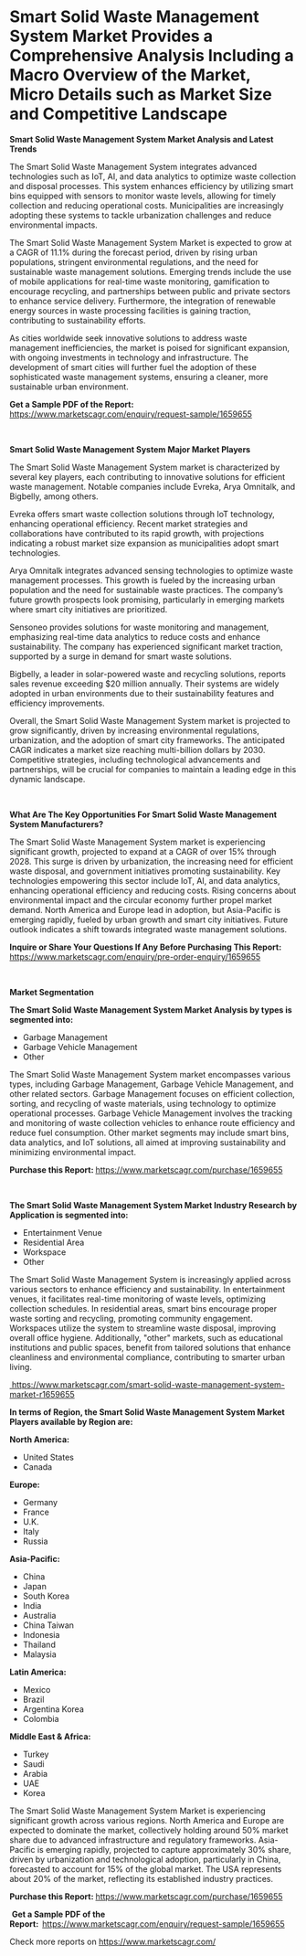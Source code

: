 <p><h1>Smart Solid Waste Management System Market Provides a Comprehensive Analysis Including a Macro Overview of the Market, Micro Details such as Market Size and Competitive Landscape</h1></p><p><strong>Smart Solid Waste Management System Market Analysis and Latest Trends</strong></p>
<p><p>The Smart Solid Waste Management System integrates advanced technologies such as IoT, AI, and data analytics to optimize waste collection and disposal processes. This system enhances efficiency by utilizing smart bins equipped with sensors to monitor waste levels, allowing for timely collection and reducing operational costs. Municipalities are increasingly adopting these systems to tackle urbanization challenges and reduce environmental impacts. </p><p>The Smart Solid Waste Management System Market is expected to grow at a CAGR of 11.1% during the forecast period, driven by rising urban populations, stringent environmental regulations, and the need for sustainable waste management solutions. Emerging trends include the use of mobile applications for real-time waste monitoring, gamification to encourage recycling, and partnerships between public and private sectors to enhance service delivery. Furthermore, the integration of renewable energy sources in waste processing facilities is gaining traction, contributing to sustainability efforts. </p><p>As cities worldwide seek innovative solutions to address waste management inefficiencies, the market is poised for significant expansion, with ongoing investments in technology and infrastructure. The development of smart cities will further fuel the adoption of these sophisticated waste management systems, ensuring a cleaner, more sustainable urban environment.</p></p>
<p><strong>Get a Sample PDF of the Report:&nbsp;</strong> <a href="https://www.marketscagr.com/enquiry/request-sample/1659655?utm_campaign=2893&utm_medium=2&utm_source=Github&utm_content=ia&utm_term=09032025&utm_id=smart-solid-waste-management-system">https://www.marketscagr.com/enquiry/request-sample/1659655</a></p>
<p>&nbsp;</p>
<p><strong>Smart Solid Waste Management System Major Market Players</strong></p>
<p><p>The Smart Solid Waste Management System market is characterized by several key players, each contributing to innovative solutions for efficient waste management. Notable companies include Evreka, Arya Omnitalk, and Bigbelly, among others. </p><p>Evreka offers smart waste collection solutions through IoT technology, enhancing operational efficiency. Recent market strategies and collaborations have contributed to its rapid growth, with projections indicating a robust market size expansion as municipalities adopt smart technologies.</p><p>Arya Omnitalk integrates advanced sensing technologies to optimize waste management processes. This growth is fueled by the increasing urban population and the need for sustainable waste practices. The company’s future growth prospects look promising, particularly in emerging markets where smart city initiatives are prioritized.</p><p>Sensoneo provides solutions for waste monitoring and management, emphasizing real-time data analytics to reduce costs and enhance sustainability. The company has experienced significant market traction, supported by a surge in demand for smart waste solutions.</p><p>Bigbelly, a leader in solar-powered waste and recycling solutions, reports sales revenue exceeding $20 million annually. Their systems are widely adopted in urban environments due to their sustainability features and efficiency improvements.</p><p>Overall, the Smart Solid Waste Management System market is projected to grow significantly, driven by increasing environmental regulations, urbanization, and the adoption of smart city frameworks. The anticipated CAGR indicates a market size reaching multi-billion dollars by 2030. Competitive strategies, including technological advancements and partnerships, will be crucial for companies to maintain a leading edge in this dynamic landscape.</p></p>
<p>&nbsp;</p>
<p><strong>What Are The Key Opportunities For Smart Solid Waste Management System Manufacturers?</strong></p>
<p><p>The Smart Solid Waste Management System market is experiencing significant growth, projected to expand at a CAGR of over 15% through 2028. This surge is driven by urbanization, the increasing need for efficient waste disposal, and government initiatives promoting sustainability. Key technologies empowering this sector include IoT, AI, and data analytics, enhancing operational efficiency and reducing costs. Rising concerns about environmental impact and the circular economy further propel market demand. North America and Europe lead in adoption, but Asia-Pacific is emerging rapidly, fueled by urban growth and smart city initiatives. Future outlook indicates a shift towards integrated waste management solutions.</p></p>
<p><strong>Inquire or Share Your Questions If Any Before Purchasing This Report:</strong> <a href="https://www.marketscagr.com/enquiry/pre-order-enquiry/1659655?utm_campaign=2893&utm_medium=2&utm_source=Github&utm_content=ia&utm_term=09032025&utm_id=smart-solid-waste-management-system">https://www.marketscagr.com/enquiry/pre-order-enquiry/1659655</a></p>
<p>&nbsp;</p>
<p><strong>Market Segmentation</strong></p>
<p><strong>The Smart Solid Waste Management System Market Analysis by types is segmented into:</strong></p>
<p><ul><li>Garbage Management</li><li>Garbage Vehicle Management</li><li>Other</li></ul></p>
<p><p>The Smart Solid Waste Management System market encompasses various types, including Garbage Management, Garbage Vehicle Management, and other related sectors. Garbage Management focuses on efficient collection, sorting, and recycling of waste materials, using technology to optimize operational processes. Garbage Vehicle Management involves the tracking and monitoring of waste collection vehicles to enhance route efficiency and reduce fuel consumption. Other market segments may include smart bins, data analytics, and IoT solutions, all aimed at improving sustainability and minimizing environmental impact.</p></p>
<p><strong>Purchase this Report:&nbsp;</strong><a href="https://www.marketscagr.com/purchase/1659655?utm_campaign=2893&utm_medium=2&utm_source=Github&utm_content=ia&utm_term=09032025&utm_id=smart-solid-waste-management-system">https://www.marketscagr.com/purchase/1659655</a></p>
<p>&nbsp;</p>
<p><strong>The Smart Solid Waste Management System Market Industry Research by Application is segmented into:</strong></p>
<p><ul><li>Entertainment Venue</li><li>Residential Area</li><li>Workspace</li><li>Other</li></ul></p>
<p><p>The Smart Solid Waste Management System is increasingly applied across various sectors to enhance efficiency and sustainability. In entertainment venues, it facilitates real-time monitoring of waste levels, optimizing collection schedules. In residential areas, smart bins encourage proper waste sorting and recycling, promoting community engagement. Workspaces utilize the system to streamline waste disposal, improving overall office hygiene. Additionally, "other" markets, such as educational institutions and public spaces, benefit from tailored solutions that enhance cleanliness and environmental compliance, contributing to smarter urban living.</p></p>
<p><a href="https://www.marketscagr.com/smart-solid-waste-management-system-market-r1659655?utm_campaign=2893&utm_medium=2&utm_source=Github&utm_content=ia&utm_term=09032025&utm_id=smart-solid-waste-management-system">&nbsp;https://www.marketscagr.com/smart-solid-waste-management-system-market-r1659655</a></p>
<p><strong>In terms of Region, the Smart Solid Waste Management System Market Players available by Region are:</strong></p>
<p>
    <p> <strong> North America: </strong>
        <ul>
            <li>United States</li>
            <li>Canada</li>
        </ul>
        </p> 
    <p> <strong> Europe: </strong>
        <ul>
            <li>Germany</li>
            <li>France</li>
            <li>U.K.</li>
            <li>Italy</li>
            <li>Russia</li>
        </ul>
        </p> 
    <p> <strong> Asia-Pacific: </strong>
        <ul>
            <li>China</li>
            <li>Japan</li>
            <li>South Korea</li>
            <li>India</li>
            <li>Australia</li>
            <li>China Taiwan</li>
            <li>Indonesia</li>
            <li>Thailand</li>
            <li>Malaysia</li>
        </ul>
        </p> 
    <p> <strong> Latin America: </strong>
        <ul>
            <li>Mexico</li>
            <li>Brazil</li>
            <li>Argentina Korea</li>
            <li>Colombia</li>
        </ul>
        </p> 
    <p> <strong> Middle East & Africa: </strong>
        <ul>
            <li>Turkey</li>
            <li>Saudi</li>
            <li>Arabia</li>
            <li>UAE</li>
            <li>Korea</li>
        </ul>
    </p>
    </p>
<p><p>The Smart Solid Waste Management System Market is experiencing significant growth across various regions. North America and Europe are expected to dominate the market, collectively holding around 50% market share due to advanced infrastructure and regulatory frameworks. Asia-Pacific is emerging rapidly, projected to capture approximately 30% share, driven by urbanization and technological adoption, particularly in China, forecasted to account for 15% of the global market. The USA represents about 20% of the market, reflecting its established industry practices.</p></p>
<p><strong>Purchase this Report: </strong><a href="https://www.marketscagr.com/purchase/1659655?utm_campaign=2893&utm_medium=2&utm_source=Github&utm_content=ia&utm_term=09032025&utm_id=smart-solid-waste-management-system">https://www.marketscagr.com/purchase/1659655</a></p>
<p>&nbsp;<strong>Get a Sample PDF of the Report:&nbsp;&nbsp;</strong><a href="https://www.marketscagr.com/enquiry/request-sample/1659655?utm_campaign=2893&utm_medium=2&utm_source=Github&utm_content=ia&utm_term=09032025&utm_id=smart-solid-waste-management-system">https://www.marketscagr.com/enquiry/request-sample/1659655</a></p>
<p><strong></strong></p>
<p>Check more reports on <a href="https://www.marketscagr.com/?utm_campaign=2893&utm_medium=2&utm_source=Github&utm_content=ia&utm_term=09032025&utm_id=smart-solid-waste-management-system">https://www.marketscagr.com/</a></p>